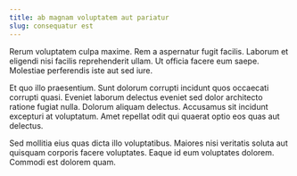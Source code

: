 ```yaml
---
title: ab magnam voluptatem aut pariatur
slug: consequatur est
---
```


Rerum voluptatem culpa maxime. Rem a aspernatur fugit facilis. Laborum et eligendi nisi facilis reprehenderit ullam. Ut officia facere eum saepe. Molestiae perferendis iste aut sed iure.

Et quo illo praesentium. Sunt dolorum corrupti incidunt quos occaecati corrupti quasi. Eveniet laborum delectus eveniet sed dolor architecto ratione fugiat nulla. Dolorum aliquam delectus. Accusamus sit incidunt excepturi at voluptatum. Amet repellat odit qui quaerat optio eos quas aut delectus.

Sed mollitia eius quas dicta illo voluptatibus. Maiores nisi veritatis soluta aut quisquam corporis facere voluptates. Eaque id eum voluptates dolorem. Commodi est dolorem quam.
